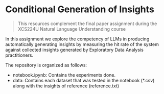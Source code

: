 # Conditional Generation of Insights

> This resources complement the final paper assignment during the XCS224U Natural Language Understanding course

In this assignment we explore the competency of LLMs in producing automatically generating insights by measuring the hit rate of the system against collected insights generated by Exploratory Data Analysis practitioners.

The repository is organized as follows:

- notebook.ipynb: Contains the experiments done.
- data: Contains each dataset that was tested in the notebook (*.csv) along with the insights of reference (reference.txt)

